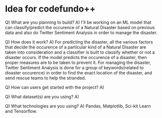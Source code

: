 # Idea for codefundo++

Q) What are you planning to build?
A) I'll be working on an ML model that can classify/predict the occurence of a Natural Disaster based on previous data and also do Twitter Sentiment Analysis in order to manage the disaster.

Q) How does it work?
A) For predicting the disaster, all the various factors that decide the occurence of a particular kind of a Natural Disaster are taken into consideration and a classifier is built to classify whether or not a disaster occurs. If the model predicts the occurence of a disaster, then proper measures are to be taken to prevent it.
For managing the disaster, Twitter Sentiment Analysis is done for a group of keywords(related to disaster occurence) in order to find the exact location of the disaster, and send rescue teams to help the stranded.

Q) How can users get started with the project?
A)

Q) What dataset(s) are you using?
A)

Q) What technologies are you using?
A) Pandas, Matplotlib, Sci-kit Learn and Tensorflow.
